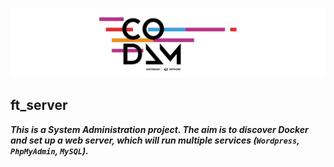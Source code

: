 [![Logo](https://github.com/qingqingqingli/readme_images/blob/master/codam_logo_1.png)](https://github.com/qingqingqingli/ft_server)

## ft_server
***This is a System Administration project. The aim is to discover Docker and set up a web server, which will run multiple services (```Wordpress```, ```PhpMyAdmin```, ```MySQL```).***
